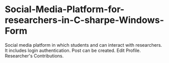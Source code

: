 # Social-Media-Platform-for-researchers-in-C-sharpe-Windows-Form

Social media platform in which students and can interact with researchers.
It includes login authentication.
Post can be created.
Edit Profile.
Researcher's Contributions.
